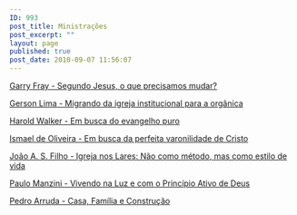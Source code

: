 ```yaml
---
ID: 993
post_title: Ministrações
post_excerpt: ""
layout: page
published: true
post_date: 2010-09-07 11:56:07
---
```

<a href="http://www.gruponews.com.br/wp-content/uploads/2010/09/gary-fray_segundo-jesus.pdf" target="_blank"></a><a href="http://www.gruponews.com.br/wp-content/uploads/2010/09/gary-fray_segundo-jesus.pdf">Garry Fray - Segundo Jesus, o que precisamos mudar?</a>

<a href="../../conferencia2008/pdf/gerson_lima.pdf"></a><a href="http://www.gruponews.com.br/wp-content/uploads/2010/09/gerson-lima_igreja-organica.pdf">Gerson Lima - Migrando da igreja institucional para a orgânica</a>

<a href="../../conferencia2008/pdf/harold_walker.pdf"></a><a href="http://www.gruponews.com.br/wp-content/uploads/2010/09/harold-walker_evangelho-puro.pdf">Harold Walker - Em busca do evangelho puro</a>

<a href="../../conferencia2008/pdf/ismael_oliveira.pdf"></a><a href="http://www.gruponews.com.br/wp-content/uploads/2010/09/ismael-oliveira_varonilidade.pdf">Ismael de Oliveira - Em busca da perfeita varonilidade de Cristo</a>

<a href="../../conferencia2008/pdf/joao_filho.pdf"></a><a href="http://www.gruponews.com.br/wp-content/uploads/2010/09/joao-filho_igreja-lares.pdf">João A. S. Filho - Igreja nos Lares: Não como método, mas como estilo de vida</a>

<a href="../../conferencia2008/pdf/paulo_manzini.pdf"></a><a href="http://www.gruponews.com.br/wp-content/uploads/2010/09/paulo-manzini_principio-ativo.pdf">Paulo Manzini - Vivendo na Luz e com o Princípio Ativo de Deus</a>

<a href="../../conferencia2008/pdf/pedro_arruda.pdf"></a><a href="http://www.gruponews.com.br/wp-content/uploads/2010/09/pedro-arruda_casa-familia.pdf">Pedro Arruda - Casa, Família e Construção</a>